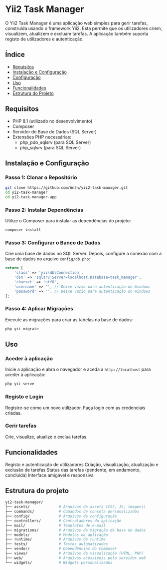 # Yii2 Task Manager

O Yii2 Task Manager é uma aplicação web simples para gerir tarefas, construída usando o framework Yii2. Esta permite que os utilizadores criem, visualizem, atualizem e excluam tarefas. A aplicação também suporta registo de utilizadores e autenticação.

## Índice

- [Requisitos](#requisitos)
- [Instalação e Configuração](#instalaçãoeconfuração)
- [Configuração](#configuração)
- [Uso](#uso)
- [Funcionalidades](#funcionalidades)
- [Estrutura do Projeto](#estrutura-do-projeto)

## Requisitos

- PHP 8.1 (utilizado no desenvolvimento)
- Composer
- Servidor de Base de Dados (SQL Server)
- Extensões PHP necessárias:
  - php_pdo_sqlsrv (para SQL Server)
  - php_sqlsrv (para SQL Server)

## Instalação e Configuração

### Passo 1: Clonar o Repositório
```bash
git clone https://github.com/An3n/yii2-task-manager.git
cd yi2-task-manager
cd yi2-task-manager-app
```

### Passo 2: Instalar Dependências
Utilize o Composer para instalar as dependências do projeto:
```bash
composer install
```

### Passo 3: Configurar o Banco de Dados
Crie uma base de dados no SQL Server. Depois, configure a conexão com a base de dados no arquivo `config/db.php`:
```php
return [
    'class' => 'yii\db\Connection',
    'dsn' => 'sqlsrv:Server=localhost;Database=task_manager',
    'charset' => 'utf8',
    'username' => '', // Deixe vazio para autenticação do Windows
    'password' => '', // Deixe vazio para autenticação do Windows
];
```

### Passo 4: Aplicar Migrações
Execute as migrações para criar as tabelas na base de dados:
```bash
php yii migrate
```

## Uso
### Aceder à aplicação
Inicie a aplicação e abra o navegador e aceda a `http://localhost` para aceder à aplicação:
```bash
php yii serve
```

### Registo e Login
Registre-se como um novo utilizador.
Faça login com as credenciais criadas.

### Gerir tarefas
Crie, visualize, atualize e exclua tarefas.

## Funcionalidades
Registo e autenticação de utilizadores
Criação, visualização, atualização e exclusão de tarefas
Status das tarefas (pendente, em andamento, concluída)
Interface amigável e responsiva

## Estrutura do projeto
```bash
yi2-task-manager/
├── assets/             # Arquivos de assets (CSS, JS, imagens)
├── commands/           # Comandos de consola personalizados
├── config/             # Arquivos de configuração
├── controllers/        # Controladores da aplicação
├── mail/               # Templates de e-mail
├── migrations/         # Arquivos de migração de base de dados
├── models/             # Modelos da aplicação
├── runtime/            # Arquivos de runtime
├── tests/              # Testes automatizados
├── vendor/             # Dependências do Composer
├── views/              # Arquivos de visualização (HTML, PHP)
├── web/                # Arquivos acessíveis pelo servidor web
└── widgets/            # Widgets personalizados
```
